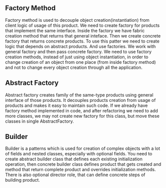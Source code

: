 ## Factory Method
Factory method is used to decouple object creation(instantiation) from client logic of usage of this product. We need to create factory for products that implement the same interface. Inside the factory we have fabric creation method that returns that general inteface. Then we create concrete factory that returns concrete products. To use this patter we need to create logic that depends on abstract products. And use factories. We work with general  factory and then pass concrete factory. We need to use factory creation methods, instead of just using object instantiation, in order to change creation of an object from one place (from inside factory method) and not to change every object creation through all the application.
## Abstract Factory
Abstract factory creates family of the same-type products using general interface of those products. It decouples products creation from usage of products and makes it easy to maintain such code. If we already have factory method implemented in code, and after refactoring we need to add more classes, we may not create new factory for this class, but move these classes in single AbstractFactory.
## Builder
Builder is a patterns which is used for creation of complex objects with a lot of fields and nested classes, especially with optional fields. You need to create abstract builder class that defines each existing initialization operation, then concrete builder class defines product that gets created and method that return complete product and overrides initialization methods. There is also optional director role, that can define concrete steps of building product. 